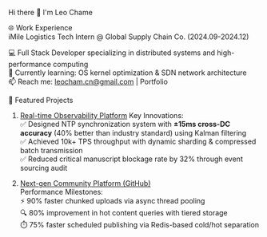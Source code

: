 Hi there 👋 I'm Leo Chame

🌐 Work Experience   
iMile Logistics Tech Intern @ Global Supply Chain Co. (2024.09-2024.12)   
    
   
💻 ​Full Stack Developer specializing in distributed systems and high-performance computing    
🌱 ​Currently learning: OS kernel optimization & SDN network architecture   
📫 ​Reach me: leocham.cn@gmail.com | Portfolio    

🚀 Featured Projects
1. [Real-time Observability Platform](https://github.com/leochame/adam-monitor)
Key Innovations:   
✅ Designed NTP synchronization system with ​**±15ms cross-DC accuracy** (40% better than industry standard) using Kalman filtering   
✅ Achieved ​10k+ TPS throughput with dynamic sharding & compressed batch transmission   
✅ Reduced critical manuscript blockage rate by ​32% through event sourcing audit   

2. [Next-gen Community Platform (GitHub)](https://github.com/leochame/adam-forum-backend)   
Performance Milestones:   
⚡ ​90% faster chunked uploads via async thread pooling   
🔍 ​80% improvement in hot content queries with tiered storage   
⏱️ ​75% faster scheduled publishing via Redis-based cold/hot separation    

